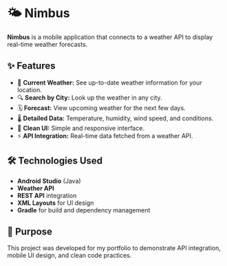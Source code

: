 # 🌤️ Nimbus
**Nimbus** is a mobile application that connects to a weather API to display real-time weather forecasts.

## ✨ Features
  - 📍 **Current Weather:** See up-to-date weather information for your location.
  - 🔍 **Search by City:** Look up the weather in any city.
  - 🗓️ **Forecast:** View upcoming weather for the next few days.
  - 🌡️ **Detailed Data:** Temperature, humidity, wind speed, and conditions.
  - 🎨 **Clean UI:** Simple and responsive interface.
  - ⚡ **API Integration:** Real-time data fetched from a weather API.

## 🛠️ Technologies Used
  - **Android Studio** (Java)
  - **Weather API**
  - **REST API** integration
  - **XML Layouts** for UI design
  - **Gradle** for build and dependency management

## 🚀 Purpose
This project was developed for my portfolio to demonstrate API integration, mobile UI design, and clean code practices.
